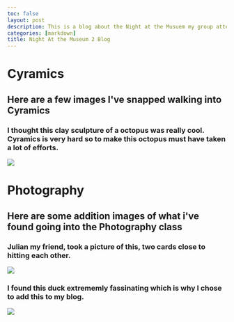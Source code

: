 ```yaml
---
toc: false
layout: post
description: This is a blog about the Night at the Musuem my group attended
categories: [markdown]
title: Night At the Museum 2 Blog
---
```


# Cyramics

## Here are a few images I've snapped walking into Cyramics

### I thought this clay sculpture of a octopus was really cool. Cyramics is very hard so to make this octopus must have taken a lot of efforts.
![](https://media.discordapp.net/attachments/1061476752158888047/1080016628227510312/IMG_3901.jpg?width=507&height=676)   


# Photography

## Here are some addition images of what i've found going into the Photography class

### Julian my friend, took a picture of this, two cards close to hitting each other.

![](https://media.discordapp.net/attachments/1061476752158888047/1080016655935078400/IMG_3899.jpg?width=507&height=676)


### I found this duck extrememly fassinating which is why I chose to add this to my blog.
![](https://media.discordapp.net/attachments/1061476752158888047/1080016639682150420/IMG_4617.jpg?width=507&height=676)